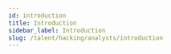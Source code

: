 ```yaml
---
id: introduction
title: Introduction
sidebar_label: Introduction
slug: /talent/hacking/analysts/introduction
---
```

